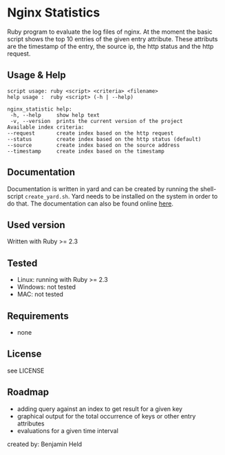 # Nginx Statistics

Ruby program to evaluate the log files of nginx. At the moment the basic script
shows the top 10 entries of the given entry attribute. These attributs are the
timestamp of the entry, the source ip, the http status and the http request.

## Usage & Help
```
script usage: ruby <script> <criteria> <filename>
help usage :  ruby <script> (-h | --help)

nginx_statistic help:
 -h, --help     show help text
 -v, --version  prints the current version of the project
Available index criteria:
--request       create index based on the http request
--status        create index based on the http status (default)
--source        create index based on the source address
--timestamp     create index based on the timestamp
```

## Documentation
Documentation is written in yard and can be created by running the shell-script
`create_yard.sh`. Yard needs to be installed on the system in order to do that.
The documentation can also be found online [here](https://bheld.eu/doc/nginxstats_doc/frames.html).

## Used version
Written with Ruby >= 2.3

## Tested
* Linux: running with Ruby >= 2.3
* Windows: not tested
* MAC: not tested

## Requirements
* none

## License
see LICENSE

## Roadmap
* adding query against an index to get result for a given key
* graphical output for the total occurrence of keys or other entry attributes
* evaluations for a given time interval

created by: Benjamin Held
